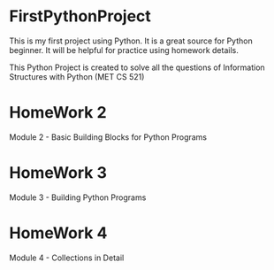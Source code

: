 # FirstPythonProject
This is my first project using Python. 
It is a great source for Python beginner. 
It will be helpful for practice using homework details. 

This Python Project is created to solve all the questions of 
Information Structures with Python (MET CS 521)

# HomeWork 2 
Module 2 - Basic Building Blocks for Python Programs

# HomeWork 3 
Module 3 - Building Python Programs

# HomeWork 4
Module 4 - Collections in Detail

